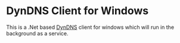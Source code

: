 # DynDNS Client for Windows

This is a .Net based [DynDNS](https://account.dyn.com/) client for windows which will run in the background as a service.

